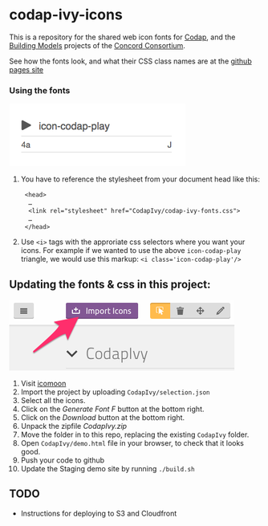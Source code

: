 # codap-ivy-icons
This is a repository for the shared web icon fonts for [Codap](https://github.com/concord-consortium/codap),
and the
[Building Models](https://github.com/concord-consortium/building-models)
projects of the [Concord Consortium](http://concord.org/).


See how the fonts look, and what their CSS class names are at the
[github pages site](https://concord-consortium.github.io/codap-ivy-icons/)

### Using the fonts

![](icon-play.png)

1. You have to reference the stylesheet from your document head like this:

        <head>
         …
         <link rel="stylesheet" href="CodapIvy/codap-ivy-fonts.css">
         …
        </head>

2. Use `<i>` tags with the approriate css selectors where you want your icons.
For example if we wanted to use the above `icon-codap-play` triangle, we would
use this markup: `<i class='icon-codap-play'/>`

## Updating the fonts & css in this project:
![](import-to-icomoon.png)

1. Visit [icomoon](https://icomoon.io)
2. Import the project by uploading `CodapIvy/selection.json`
3. Select all the icons.
4. Click on the *Generate Font F* button at the bottom right.
5. Click on the *Download* button at the bottom right.
6. Unpack the zipfile *CodapIvy.zip*
7. Move the folder in to this repo, replacing the existing `CodapIvy` folder.
8. Open `CodapIvy/demo.html` file in your browser, to check that it looks good.
9. Push your code to github
10. Update the Staging demo site by running `./build.sh`

## TODO
* Instructions for deploying to S3 and Cloudfront
